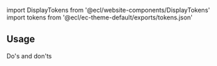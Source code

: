 import DisplayTokens from '@ecl/website-components/DisplayTokens'
import tokens from '@ecl/ec-theme-default/exports/tokens.json'

## Usage

Do's and don'ts

<DisplayTokens tokens={tokens} category="color" />
